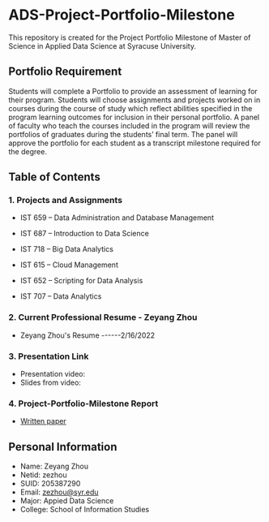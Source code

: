 # ADS-Project-Portfolio-Milestone
This repository is created for the Project Portfolio Milestone of Master of Science in Applied Data Science at Syracuse University. 

## Portfolio Requirement
Students will complete a Portfolio to provide an assessment of learning for their program. Students will choose assignments and projects worked on in courses during the course of study which reflect abilities specified in the program learning outcomes for inclusion in their personal portfolio. A panel of faculty who teach the courses included in the program will review the portfolios of graduates during the students’ final term. The panel will approve the portfolio for each student as a transcript milestone required for the degree.

## Table of Contents
### 1. Projects and Assignments
* IST 659 – Data Administration and Database Management

* IST 687 – Introduction to Data Science

* IST 718 – Big Data Analytics

* IST 615 – Cloud Management

* IST 652 – Scripting for Data Analysis

* IST 707 – Data Analytics
### 2. Current Professional Resume - Zeyang Zhou
* Zeyang Zhou's Resume ------2/16/2022

### 3. Presentation Link
* Presentation video:
* Slides from video: 
### 4. Project-Portfolio-Milestone Report
* [Written paper](https://github.com/wozhouwozhou/ADS-Project-Portfolio-Milestone/blob/main/ADS-Project-portfolio-milestone-zezhou.pdf)
## Personal Information
* Name: Zeyang Zhou
* Netid: zezhou
* SUID: 205387290
* Email: zezhou@syr.edu
* Major: Appied Data Science
* College: School of Information Studies

